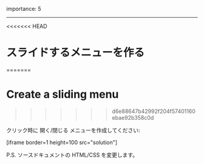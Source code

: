 importance: 5

---

<<<<<<< HEAD
# スライドするメニューを作る
=======
# Create a sliding menu
>>>>>>> d6e88647b42992f204f57401160ebae92b358c0d

クリック時に 開く/閉じる メニューを作成してください:

[iframe border=1 height=100 src="solution"]

P.S. ソースドキュメントの HTML/CSS を変更します。
